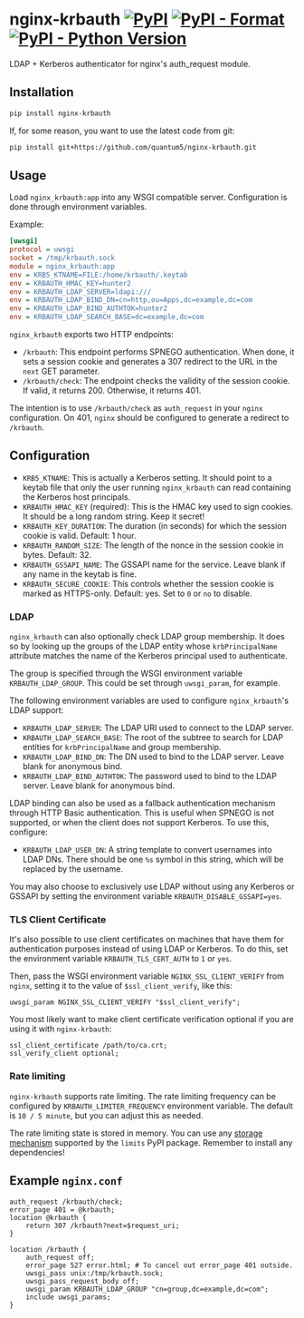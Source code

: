 # nginx-krbauth [![PyPI](https://img.shields.io/pypi/v/nginx-krbauth.svg)](https://pypi.org/project/nginx-krbauth/) [![PyPI - Format](https://img.shields.io/pypi/format/nginx-krbauth.svg)](https://pypi.org/project/nginx-krbauth/) [![PyPI - Python Version](https://img.shields.io/pypi/pyversions/nginx-krbauth.svg)](https://pypi.org/project/nginx-krbauth/)
LDAP + Kerberos authenticator for nginx's auth_request module.

## Installation

```sh
pip install nginx-krbauth
```

If, for some reason, you want to use the latest code from git:

```sh
pip install git+https://github.com/quantum5/nginx-krbauth.git
```

## Usage

Load `nginx_krbauth:app` into any WSGI compatible server.
Configuration is done through environment variables.

Example:

```ini
[uwsgi]
protocol = uwsgi
socket = /tmp/krbauth.sock
module = nginx_krbauth:app
env = KRB5_KTNAME=FILE:/home/krbauth/.keytab
env = KRBAUTH_HMAC_KEY=hunter2
env = KRBAUTH_LDAP_SERVER=ldapi:///
env = KRBAUTH_LDAP_BIND_DN=cn=http,ou=Apps,dc=example,dc=com
env = KRBAUTH_LDAP_BIND_AUTHTOK=hunter2
env = KRBAUTH_LDAP_SEARCH_BASE=dc=example,dc=com
```

`nginx_krbauth` exports two HTTP endpoints:

* `/krbauth`: This endpoint performs SPNEGO authentication. When done, it
  sets a session cookie and generates a 307 redirect to the URL in the `next`
  GET parameter.
* `/krbauth/check`: The endpoint checks the validity of the session cookie. If
  valid, it returns 200. Otherwise, it returns 401.

The intention is to use `/krbauth/check` as `auth_request` in your `nginx`
configuration. On 401, `nginx` should be configured to generate a redirect to
`/krbauth`.

## Configuration

* `KRB5_KTNAME`: This is actually a Kerberos setting. It should point to a
  keytab file that only the user running `nginx_krbauth` can read containing
  the Kerberos host principals.
* `KRBAUTH_HMAC_KEY` (required): This is the HMAC key used to sign cookies. It
  should be a long random string. Keep it secret!
* `KRBAUTH_KEY_DURATION`: The duration (in seconds) for which the session cookie
  is valid. Default: 1 hour.
* `KRBAUTH_RANDOM_SIZE`: The length of the nonce in the session cookie in bytes.
  Default: 32.
* `KRBAUTH_GSSAPI_NAME`: The GSSAPI name for the service. Leave blank if any
  name in the keytab is fine.
* `KRBAUTH_SECURE_COOKIE`: This controls whether the session cookie is marked as
  HTTPS-only. Default: yes. Set to `0` or `no` to disable.

### LDAP

`nginx_krbauth` can also optionally check LDAP group membership. It does so by
looking up the groups of the LDAP entity whose `krbPrincipalName` attribute
matches the name of the Kerberos principal used to authenticate.

The group is specified through the WSGI environment variable
`KRBAUTH_LDAP_GROUP`. This could be set through `uwsgi_param`, for example.

The following environment variables are used to configure `nginx_krbauth`'s
LDAP support:

* `KRBAUTH_LDAP_SERVER`: The LDAP URI used to connect to the LDAP server.
* `KRBAUTH_LDAP_SEARCH_BASE`: The root of the subtree to search for LDAP
  entities for `krbPrincipalName` and group membership.
* `KRBAUTH_LDAP_BIND_DN`: The DN used to bind to the LDAP server. Leave blank
  for anonymous bind.
* `KRBAUTH_LDAP_BIND_AUTHTOK`: The password used to bind to the LDAP server.
  Leave blank for anonymous bind.

LDAP binding can also be used as a fallback authentication mechanism through
HTTP Basic authentication. This is useful when SPNEGO is not supported, or when
the client does not support Kerberos. To use this, configure:

* `KRBAUTH_LDAP_USER_DN`: A string template to convert usernames into LDAP DNs.
  There should be one `%s` symbol in this string, which will be replaced by the
  username.

You may also choose to exclusively use LDAP without using any Kerberos or GSSAPI
by setting the environment variable `KRBAUTH_DISABLE_GSSAPI=yes`.

### TLS Client Certificate

It's also possible to use client certificates on machines that have them for
authentication purposes instead of using LDAP or Kerberos. To do this, set
the environment variable `KRBAUTH_TLS_CERT_AUTH` to `1` or `yes`.

Then, pass the WSGI environment variable `NGINX_SSL_CLIENT_VERIFY` from `nginx`,
setting it to the value of `$ssl_client_verify`, like this:

```nginx
uwsgi_param NGINX_SSL_CLIENT_VERIFY "$ssl_client_verify";
```

You most likely want to make client certificate verification optional if you
are using it with `nginx-krbauth`:

```nginx
ssl_client_certificate /path/to/ca.crt;
ssl_verify_client optional;
```

### Rate limiting

`nginx-krbauth` supports rate limiting. The rate limiting frequency can be
configured by `KRBAUTH_LIMITER_FREQUENCY` environment variable. The default is
`10 / 5 minute`, but you can adjust this as needed.

The rate limiting state is stored in memory. You can use any
[storage mechanism][limits-storage] supported by the `limits` PyPI package.
Remember to install any dependencies!

## Example `nginx.conf`

```nginx
auth_request /krbauth/check;
error_page 401 = @krbauth;
location @krbauth {
    return 307 /krbauth?next=$request_uri;
}

location /krbauth {
    auth_request off;
    error_page 527 error.html; # To cancel out error_page 401 outside.
    uwsgi_pass unix:/tmp/krbauth.sock;
    uwsgi_pass_request_body off;
    uwsgi_param KRBAUTH_LDAP_GROUP "cn=group,dc=example,dc=com";
    include uwsgi_params;
}
```

[limits-storage]: https://limits.readthedocs.io/en/stable/storage.html#storage-scheme
